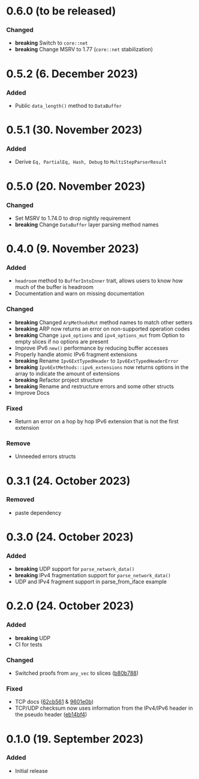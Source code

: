 # 0.6.0 (to be released)

### Changed

- **breaking** Switch to `core::net`
- **breaking** Change MSRV to 1.77 (`core::net` stabilization)

# 0.5.2 (6. December 2023)

### Added

- Public `data_length()` method to `DataBuffer`

# 0.5.1 (30. November 2023)

### Added

- Derive `Eq, PartialEq, Hash, Debug` to `MultiStepParserResult`

# 0.5.0 (20. November 2023)

### Changed

- Set MSRV to 1.74.0 to drop nightly requirement
- **breaking** Change `DataBuffer` layer parsing method names

# 0.4.0 (9. November 2023)

### Added

- `headroom` method to `BufferIntoInner` trait, allows users to know how much of the buffer is headroom
- Documentation and warn on missing documentation

### Changed

- **breaking** Changed `ArpMethodsMut` method names to match other setters
- **breaking** ARP now returns an error on non-supported operation codes
- **breaking** Change `ipv4_options` and `ipv4_options_mut` from Option to empty slices if no options are present
- Improve IPv6 `new()` performance by reducing buffer accesses
- Properly handle atomic IPv6 fragment extensions
- **breaking** Rename `Ipv6ExtTypedHeader` to `Ipv6ExtTypedHeaderError`
- **breaking** `Ipv6ExtMethods::ipv6_extensions` now returns options in the array to indicate the amount of extensions
- **breaking** Refactor project structure
- **breaking** Rename and restructure errors and some other structs
- Improve Docs

### Fixed

- Return an error on a hop by hop IPv6 extension that is not the first extension

### Remove

- Unneeded errors structs

# 0.3.1 (24. October 2023)

### Removed

- paste dependency

# 0.3.0 (24. October 2023)

### Added

- **breaking** UDP support for `parse_network_data()`
- **breaking** IPv4 fragmentation support for `parse_network_data()`
- UDP and IPv4 fragment support in parse_from_iface example

# 0.2.0 (24. October 2023)

### Added

- **breaking** UDP
- CI for tests

### Changed

- Switched proofs from `any_vec` to
  slices ([b80b788](https://github.com/arctic-alpaca/mutnet/commit/b80b78875e22f9aeb66d706bbe847d6f7218fb7b))

### Fixed

- TCP
  docs ([62cb561](https://github.com/arctic-alpaca/mutnet/commit/62cb5614b819d304bd38c3239d34c3cfff07f500) & [9601e0b](https://github.com/arctic-alpaca/mutnet/commit/9601e0bd56c1ee3b023453573c4fa830362b1ea3))
- TCP/UDP checksum now uses information from the IPv4/IPv6 header in the pseudo
  header ([eb14bf4](https://github.com/arctic-alpaca/mutnet/commit/eb14bf42dfdec29e10b9bcd520bbd8075282ed83))

# 0.1.0 (19. September 2023)

### Added

- Initial release
